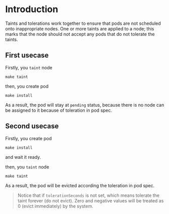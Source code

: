 # Introduction

Taints and tolerations work together to ensure that pods are not scheduled onto inappropriate nodes. One or more taints are applied to a node; this marks that the node should not accept any pods that do not tolerate the taints.

## First usecase
Firstly, you `taint` node
``` shell
make taint
```

then, you create pod
``` shell
make install
```

As a result, the pod will stay at `pending` status, because there is no node can be assigned to it because of toleration in pod spec.

## Second usecase

Firstly, you create pod
``` shell
make install
```
and wait it ready.

then, you `taint` node
``` shell
make taint
```

As a result, the pod will be evicted according the toleration in pod spec.

> Notice that if `tolerationSeconds` is not set, which means tolerate the taint forever (do not evict). Zero and negative values will be treated as 0 (evict immediately) by the system.




